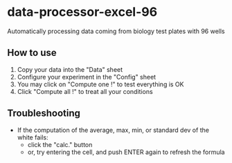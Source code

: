 # data-processor-excel-96
Automatically processing data coming from biology test plates with 96 wells

## How to use

1. Copy your data into the "Data" sheet
2. Configure your experiment in the "Config" sheet
3. You may click on "Compute one !" to test everything is OK
4. Click "Compute all !" to treat all your conditions

## Troubleshooting

* If the computation of the average, max, min, or standard dev of the white fails:
  - click the "calc." button 
  - or, try entering the cell, and push ENTER again to refresh the formula

